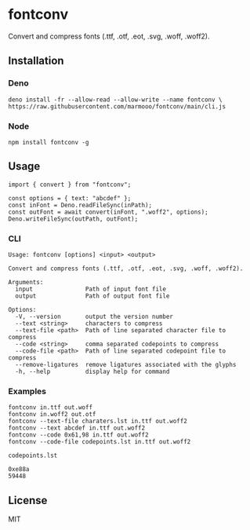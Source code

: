 # fontconv

Convert and compress fonts (.ttf, .otf, .eot, .svg, .woff, .woff2).

## Installation

### Deno

```
deno install -fr --allow-read --allow-write --name fontconv \
https://raw.githubusercontent.com/marmooo/fontconv/main/cli.js
```

### Node

```
npm install fontconv -g
```

## Usage

```
import { convert } from "fontconv";

const options = { text: "abcdef" };
const inFont = Deno.readFileSync(inPath);
const outFont = await convert(inFont, ".woff2", options);
Deno.writeFileSync(outPath, outFont);
```

### CLI

```
Usage: fontconv [options] <input> <output>

Convert and compress fonts (.ttf, .otf, .eot, .svg, .woff, .woff2).

Arguments:
  input               Path of input font file
  output              Path of output font file

Options:
  -V, --version       output the version number
  --text <string>     characters to compress
  --text-file <path>  Path of line separated character file to compress
  --code <string>     comma separated codepoints to compress
  --code-file <path>  Path of line separated codepoint file to compress
  --remove-ligatures  remove ligatures associated with the glyphs
  -h, --help          display help for command
```

### Examples

```
fontconv in.ttf out.woff
fontconv in.woff2 out.otf
fontconv --text-file charaters.lst in.ttf out.woff2
fontconv --text abcdef in.ttf out.woff2
fontconv --code 0x61,98 in.ttf out.woff2
fontconv --code-file codepoints.lst in.ttf out.woff2
```

`codepoints.lst`

```
0xe88a
59448
```

## License

MIT
